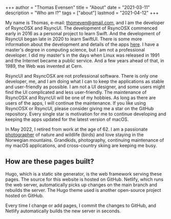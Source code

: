 +++
author = "Thomas Evensen"
title = "About"
date = "2021-03-11"
description = "Who am I?"
tags = ["about"]
lastmod = "2021-04-12"
+++

My name is Thomas, e-mail: <thomeven@gmail.com>, and I am the developer of RsyncOSX and RsyncUI. The development of RsyncOSX commenced early in 2016 as a personal project to learn Swift. And the development of RsyncUI began late in 2020 to learn SwiftUI. There is some more information about the development and details of the apps [here](/post/built/). I have a master's degree in computing science, but I am not a professional developer. I did my master's in the days when Linux was released in 1991 and the Internet became a public service. And a few years ahead of that, in 1989, the Web was invented at Cern.

RsyncUI and RsyncOSX are not professional software. There is only one developer, me, and I am doing what I can to keep the applications as stable and user-friendly as possible. I am not a UI designer, and some users might find the UI complicated and less user-friendly. The maintenance of RsyncOSX and RsyncUI will be one of my hobbies. As long as there are users of the apps, I will continue the maintenance. If you like using RsyncOSX or RsyncUI, please consider giving me a star on the GitHub repository. Every single star is motivation for me to continue developing and keeping the apps updated for the latest version of macOS.

In May 2022, I retired from work at the age of 62. I am a passionate [photographer](https://photosbythomas.netlify.app) of nature and wildlife (birds) and love staying in the Norwegian mountains. Grandkids, photography, continuing maintenance of my macOS applications, and cross-country skiing are keeping me busy.

## How are these pages built?

Hugo, which is a static site generator, is the web framework serving these pages. The source for this website is hosted on GitHub. Netlify, which runs the web server, automatically picks up changes on the main branch and rebuilds the server. The Hugo theme used is another open-source project hosted on GitHub.

Every time I change or add pages, I commit the changes to GitHub, and Netlify automatically builds the new server in seconds.
